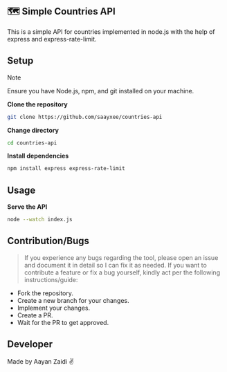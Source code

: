 ## 🗺️ Simple Countries API
This is a simple API for countries implemented in node.js with the help of express and express-rate-limit.

## Setup
> [!NOTE]  
> Ensure you have Node.js, npm, and git installed on your machine.

**Clone the repository**

```bash
git clone https://github.com/saayxee/countries-api
```

**Change directory**

```bash
cd countries-api
```

**Install dependencies**  

```bash
npm install express express-rate-limit
```

## Usage
**Serve the API**
```bash
node --watch index.js
```

## Contribution/Bugs
> If you experience any bugs regarding the tool, please open an issue and document it in detail so I can fix it as needed.
If you want to contribute a feature or fix a bug yourself, kindly act per the following instructions/guide:
- Fork the repository.
- Create a new branch for your changes.
- Implement your changes.
- Create a PR.
- Wait for the PR to get approved.

## Developer
Made by Aayan Zaidi ✌️

